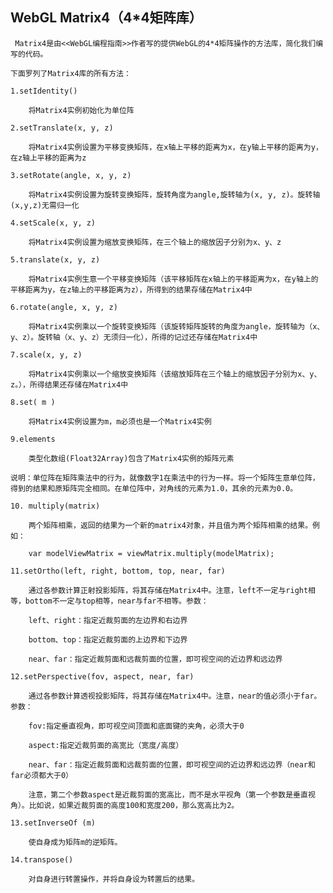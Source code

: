 ## WebGL Matrix4（4*4矩阵库）
     Matrix4是由<<WebGL编程指南>>作者写的提供WebGL的4*4矩阵操作的方法库，简化我们编写的代码。

    下面罗列了Matrix4库的所有方法：

    1.setIdentity()

        将Matrix4实例初始化为单位阵

    2.setTranslate(x, y, z)

        将Matrix4实例设置为平移变换矩阵，在x轴上平移的距离为x，在y轴上平移的距离为y，在z轴上平移的距离为z

    3.setRotate(angle, x, y, z)

        将Matrix4实例设置为旋转变换矩阵，旋转角度为angle,旋转轴为(x, y, z)。旋转轴(x,y,z)无需归一化

    4.setScale(x, y, z)

        将Matrix4实例设置为缩放变换矩阵，在三个轴上的缩放因子分别为x、y、z

    5.translate(x, y, z)

        将Matrix4实例生意一个平移变换矩阵（该平移矩阵在x轴上的平移距离为x，在y轴上的平移距离为y，在z轴上的平移距离为z），所得到的结果存储在Matrix4中

    6.rotate(angle, x, y, z)

        将Matrix4实例乘以一个旋转变换矩阵（该旋转矩阵旋转的角度为angle，旋转轴为（x、y、z）。旋转轴（x、y、z）无须归一化），所得的记过还存储在Matrix4中

    7.scale(x, y, z)

        将Matrix4实例乘以一个缩放变换矩阵（该缩放矩阵在三个轴上的缩放因子分别为x、y、z。），所得结果还存储在Matrix4中

    8.set( m )

        将Matrix4实例设置为m，m必须也是一个Matrix4实例

    9.elements

        类型化数组(Float32Array)包含了Matrix4实例的矩阵元素

    说明：单位阵在矩阵乘法中的行为，就像数字1在乘法中的行为一样。将一个矩阵生意单位阵，得到的结果和原矩阵完全相同。在单位阵中，对角线的元素为1.0，其余的元素为0.0。

    10. multiply(matrix)

        两个矩阵相乘，返回的结果为一个新的matrix4对象，并且值为两个矩阵相乘的结果。例如：

        var modelViewMatrix = viewMatrix.multiply(modelMatrix);
        
    11.setOrtho(left, right, bottom, top, near, far)

        通过各参数计算正射投影矩阵，将其存储在Matrix4中。注意，left不一定与right相等，bottom不一定与top相等，near与far不相等。参数：

        left、right：指定近裁剪面的左边界和右边界

        bottom、top：指定近裁剪面的上边界和下边界

        near、far：指定近裁剪面和远裁剪面的位置，即可视空间的近边界和远边界

    12.setPerspective(fov, aspect, near, far)

        通过各参数计算透视投影矩阵，将其存储在Matrix4中。注意，near的值必须小于far。参数：

        fov:指定垂直视角，即可视空间顶面和底面键的夹角，必须大于0

        aspect:指定近裁剪面的高宽比（宽度/高度）

        near、far：指定近裁剪面和远裁剪面的位置，即可视空间的近边界和远边界（near和far必须都大于0）

        注意，第二个参数aspect是近裁剪面的宽高比，而不是水平视角（第一个参数是垂直视角）。比如说，如果近裁剪面的高度100和宽度200，那么宽高比为2。

    13.setInverseOf (m)

        使自身成为矩阵m的逆矩阵。

    14.transpose()

        对自身进行转置操作，并将自身设为转置后的结果。